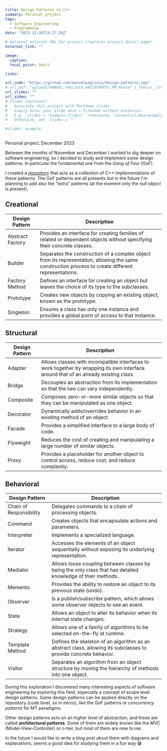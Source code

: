 ```yaml
---
title: Design Patterns in C++
summary: Personal project
tags:
  - Software Engineering
  - Programming
date: "2023-12-26T14:17:20Z"

# Optional external URL for project (replaces project detail page).
external_link: ""

image:
  caption:
  focal_point: Smart

links:

url_code: "https://github.com/manuelpagliuca/design-patterns-cpp"
# url_pdf: "uploads/MANUEL_PAGLIUCA_ANISOTROPIC_MM_Master_s_Thesis__Integral_.pdf"
url_slides: ""
url_video: ""
# Slides (optional).
#   Associate this project with Markdown slides.
#   Simply enter your slide deck's filename without extension.
#   E.g. `slides = "example-slides"` references `content/slides/example-slides.md`.
#   Otherwise, set `slides = ""`.

#slides: example
---
```

Personal project, December 2023

Between the months of November and December I wanted to dig deeper on software engineering, so I decided to study and implement some design patterns. In particular the fundamental one from the *Gang of Four* (GoF).

I created a [repository](https://github.com/manuelpagliuca/design-patterns-cpp) that acts as a collection of C++ implementations of these patterns. The GoF patterns are all presents but in the future I'm planning to add also the "extra" patterns (at the moment only the *null object* is present).

## Creational
| Design Pattern          | Description                                                                                     |
|-------------------------|-------------------------------------------------------------------------------------------------|
| Abstract Factory        | Provides an interface for creating families of related or dependent objects without specifying their concrete classes. |
| Builder                 | Separates the construction of a complex object from its representation, allowing the same construction process to create different representations. |
| Factory Method          | Defines an interface for creating an object but leaves the choice of its type to the subclasses. |
| Prototype               | Creates new objects by copying an existing object, known as the prototype.                       |
| Singleton               | Ensures a class has only one instance and provides a global point of access to that instance.    |

## Structural
| Design Pattern          | Description                                                                                     |
|-------------------------|-------------------------------------------------------------------------------------------------|
| Adapter                 | Allows classes with incompatible interfaces to work together by wrapping its own interface around that of an already existing class.|
| Bridge                  | Decouples an abstraction from its implementation so that the two can vary independently.         |
| Composite               | Composes zero-or-more similar objects so that they can be manipulated as one object.              |
| Decorator               | Dynamically adds/overrides behavior in an existing method of an object.                           |
| Facade                  | Provides a simplified interface to a large body of code.                                          |
| Flyweight               | Reduces the cost of creating and manipulating a large number of similar objects.                  |
| Proxy                   | Provides a placeholder for another object to control access, reduce cost, and reduce complexity.  |

## Behavioral
| Design Pattern             | Description                                                                                      |
|----------------------------|--------------------------------------------------------------------------------------------------|
| Chain of Responsibility    | Delegates commands to a chain of processing objects.                                             |
| Command                    | Creates objects that encapsulate actions and parameters.                                         |
| Interpreter                | Implements a specialized language.                                                               |
| Iterator                   | Accesses the elements of an object sequentially without exposing its underlying representation. |
| Mediator                   | Allows loose coupling between classes by being the only class that has detailed knowledge of their methods. |
| Memento                    | Provides the ability to restore an object to its previous state (undo).                           |
| Observer                   | Is a publish/subscribe pattern, which allows some observer objects to see an event.        |
| State                      | Allows an object to alter its behavior when its internal state changes.                            |
| Strategy                   | Allows one of a family of algorithms to be selected on-the-fly at runtime.                          |
| Template Method            | Defines the skeleton of an algorithm as an abstract class, allowing its subclasses to provide concrete behavior. |
| Visitor                    | Separates an algorithm from an object structure by moving the hierarchy of methods into one object.|

During this exploration I discovered many interesting aspects of software engineering by exploring this field, especially a concept of scope level design patterns. Some design patterns can be applied directly on the repository (code level, so in micro), like the GoF patterns or *concurrency patterns* for MT paradigms.

Other design patterns acts on an higher level of abstraction, and these are called **architectural patterns**. Some of them are widely known like the MVC (Model-View-Controller) or n-tier, but most of them are new to me.

In the future I would like to write a blog post about them with diagrams and explanations, seems a good idea for studying them in a fun way 😁
